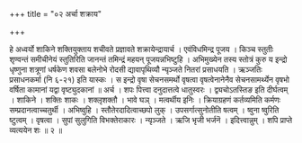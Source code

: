 +++
title = "०२ अर्चा शक्राय"

+++

हे अध्वर्यो शाकिने शक्तियुक्ताय शचीवते प्रज्ञावते शक्रायेन्द्रायार्च । एवंविधमिन्द्र पूजय । किञ्च स्तुतीः शृण्वन्तं समीचीनेयं स्तुतिरिति जानन्तं तमिन्द्रं महयन् पूजयन्नभिष्टुहि । अभिमुख्येन तस्य स्तोत्रं कुरु य इन्द्रो धृष्णुना शत्रूणां धर्षकेण शवसा बलेनोभे रोदसी द्यावापृथिव्यौ न्यृञ्जते नितरां प्रसाधयति । ऋञ्जतिः प्रसाधनकर्मा (नि ६-२१) इति यास्कः । स इन्द्रो वृषा सेचनसमर्थो वृषत्वा वृषत्वेनानेनैव सेचनसामर्थ्येन वृषभो वर्षिता कामानां यद्वा वृष्ट्युदकानां ॥ अर्च । शपः पित्त्वा दनुदात्तत्वे धातुस्वरः । द्व्यचोऽतस्तिङ इति दीर्घत्वम् । शाकिने । शक्तिः शाकः । शक्लृशक्तौ । भावे घञ् । मत्वर्थीय इनिः । क्रियाग्रहणं कर्तव्यमिति कर्मणः सम्प्रदानत्वाच्चतुर्थी । अभिष्वुहि । स्तौतेरदादित्वाच्छपो लुक् । उपसर्गात्सुनोतीति षत्वम् । ष्वुना ष्वुरिति ष्टुत्वम् । वृषत्वा । सुपां सुलुगिति विभक्तेराकारः । न्यृञ्जते । ऋजि भृजी भर्जनॆ । इदित्त्वान्नुम् । शपि प्राप्ते व्यत्ययेन शः ॥ २ ॥